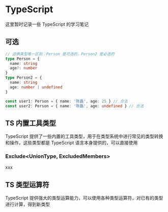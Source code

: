 # TypeScript

这里暂时记录一些 TypeScript 的学习笔记

## 可选

```typescript
// 这俩类型唯一区别：Person 是可选的，Person2 是必选的
type Person = {
  name: string
  age?: number
}
type Person2 = {
  name: string
  age: number | undefined
}

const user1: Person = { name: '陈磊', age: 25 } // 合法
const user2: Person = { name: '陈磊', age: undefined } // 合法
```

## TS 内置工具类型

TypeScript 提供了一些内置的工具类型，用于在类型系统中进行常见的类型转换和操作，这些类型都是 TypeScript 语言本身提供的，可以直接使用

### Exclude<UnionType, ExcludedMembers>

xxx

## TS 类型运算符

TypeScript 提供强大的类型运算能力，可以使用各种类型运算符，对已有的类型进行计算，得到新类型
